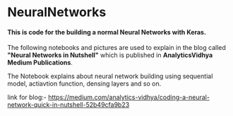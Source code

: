 # NeuralNetworks 
#### This is code for the building a normal Neural Networks with Keras.

The following notebooks and pictures are used to explain in the blog called **"Neural Networks in Nutshell"** which is published in **AnalyticsVidhya Medium Publications**.

The Notebook explains about neural network building using sequential model, actiavtion function, densing layers and so on.

link for blog:-
https://medium.com/analytics-vidhya/coding-a-neural-network-quick-in-nutshell-52b49cfa9b23
